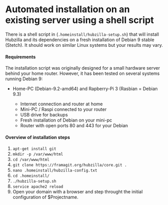 # Automated installation on an existing server using a shell script

There is a shell script in (``.homeinstall/hubzilla-setup.sh``) that will install Hubzilla and its dependencies on a fresh installation of Debian 9 stable (Stetch). It should work on similar Linux systems but your results may vary.

#### Requirements
The installation script was originally designed for a small hardware server behind your home router. However, it has been tested on several systems running Debian 9:

* Home-PC (Debian-9.2-amd64) and Rapberry-Pi 3 (Rasbian = Debian 9.3)

  * Internet connection and router at home
  * Mini-PC / Raspi connected to your router
  * USB drive for backups
  * Fresh installation of Debian on your mini-pc
  * Router with open ports 80 and 443 for your Debian

#### Overview of installation steps
1. `apt-get install git`
2. `mkdir -p /var/www/html`
3. `cd /var/www/html`
4. `git clone https://framagit.org/hubzilla/core.git .`
5. `nano .homeinstall/hubzilla-config.txt`
6. `cd .homeinstall/`
7. `./hubzilla-setup.sh`
8. `service apache2 reload`
9. Open your domain with a browser and step throught the initial configuration of $Projectname.


